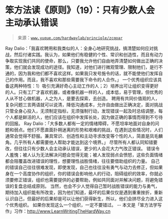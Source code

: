 # 笨方法读《原则》（19）：只有少数人会主动承认错误

> 来源：[`www.yuque.com/hardwaylab/principle/zcqoar`](https://www.yuque.com/hardwaylab/principle/zcqoar)

<ne-p id="44d6328cfa8ebabbf70b7d737f557ecc_p_2" data-lake-id="44d6328cfa8ebabbf70b7d737f557ecc_p_2"><ne-text id="u9c4ce4d3" ne-bold="true">Ray Dalio：「我喜欢聘用和我类似的人：全身心地研究挑战，搞清楚如何应对挑战，然后付诸实践。我认为，如果他们有稳健的个性、常识和创造性，而且有动力争取实现我们共同的使命，那么，只要我允许他们自由地弄清楚如何做出正确的决策，他们就会发现成功的途径。我知道，对他们进行微观管理、限制他们，是行不通的，因为我和他们都不喜欢这样。如果我只发号施令的话，就不能使他们发挥自己的作用。而且，我不喜欢和那些需要我下命令的人合作。」</ne-text></ne-p> <ne-p id="24c723d9726830fbefb84cf2f3615b94_p_4" data-lake-id="24c723d9726830fbefb84cf2f3615b94_p_4"><ne-text id="u39281821">一个优秀组织应该具备这两种特性：1）吸引充满好奇心主动工作的人；2）培养出可让组织变得更好的人。只有工厂才喜欢机器，或者像机器一样的人，成本低，易于管理，但优秀的人从不甘心做机器，人之为人，是要去探索，去创造。</ne-text></ne-p> <ne-p id="02bd06b5ca84d9937f2d655b38c0d5ed_p_6" data-lake-id="02bd06b5ca84d9937f2d655b38c0d5ed_p_6"><ne-text id="u35f57027">聘用有共同价值观的人，复杂问题三言两语就可以说清，降低沟通成本，允许自由做出正确决定，面对挑战只管全身心投入，无须制定指标，无须强制行动，发现错误一起及时总结调整，每个人都是鲜活的人，他们应该在组织中发挥长处，因为做正确的事情而得到不亏待的回报。</ne-text></ne-p> <ne-p id="c35bea7fc87ef9615a4a4f5b9afe454a_p_8" data-lake-id="c35bea7fc87ef9615a4a4f5b9afe454a_p_8"><ne-text id="u0511cbbe" ne-bold="true">Ray Dalio：「大多数人都有一定的情绪障碍，不愿坦率地面对自身的问题和弱点。他们不愿直面扑朔迷离的形势和艰难的挑战，在遇到这些情况时，人们通常会觉得不舒服。兼具常识、创造性和主动寻求改变等个性的人，简直是凤毛麟角。几乎所有人都需要他人帮助才能达到这个境界。」</ne-text></ne-p> <ne-p id="6f2a0c514634e44f6d0f5eb9f9332a45_p_10" data-lake-id="6f2a0c514634e44f6d0f5eb9f9332a45_p_10"><ne-text id="ucd94a43a">尽管所有人都认同知错要改，但往往只有少数人会主动承认错误，更少的人会花大力气改正错误。</ne-text> <ne-text id="uc91876f7">错误令人羞愧；被人认为无法解决问题会觉得无能；被人发现弱点会愤怒，这些负面情绪都会阻覆盖改进错误的理性，想要理性战胜情绪，往往要借助组织的力量。</ne-text></ne-p> <ne-p id="02552a879bba939704de88d45911c54f_p_12" data-lake-id="02552a879bba939704de88d45911c54f_p_12"><ne-text id="u38d49c4c">自己的错误自己往往很难发现，即使发现，自己也往往没有勇气与动力去修正，但如果身在一个高度协作的组织，你的错误会影响他人的行动，阻碍组织的效率，你就必须要修正错误，组织也需要提供的必要帮助，例如共同面对并解决问题，将避免错误的复盘总结成原则。</ne-text></ne-p> <ne-p id="fd2abd2df9093a882c3334ca4f4a2e19_p_14" data-lake-id="fd2abd2df9093a882c3334ca4f4a2e19_p_14"><ne-text id="u61cf102b">当然，也会不少人觉得自己暂时战胜错误的能力与勇气，期待加入组织能有所改变，因为他们知道，最坏的后果仅仅是遇到重重挫折，重新认识自己，但最好的后果却是可以让他们获得新生，所以，他们会拼尽全力进入这个优秀组织。</ne-text></ne-p> <ne-p id="1beb609dbf7584f042caa5729a702454_p_16" data-lake-id="1beb609dbf7584f042caa5729a702454_p_16"><ne-text id="ue577e94e">如果你发现这么一个组织，一定不要错过。</ne-text></ne-p> <ne-p id="32c807e771f227f424bd90808d974237_p_18" data-lake-id="32c807e771f227f424bd90808d974237_p_18"><ne-text id="u406642fc">--</ne-text></ne-p> <ne-p id="4b5b409f346b9110d81cea7f1900d7ee_p_20" data-lake-id="4b5b409f346b9110d81cea7f1900d7ee_p_20"><ne-text id="u8964889e">本文是「笨方法学写作」习作：</ne-text>[<ne-text id="u4d26cc71">http://www.LearnWritingTheHardWay.cn</ne-text>](http://www.LearnWritingTheHardWay.cn)</ne-p>